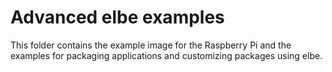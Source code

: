 # Advanced elbe examples

This folder contains the example image for the Raspberry Pi and the examples for packaging applications and customizing packages using elbe.
